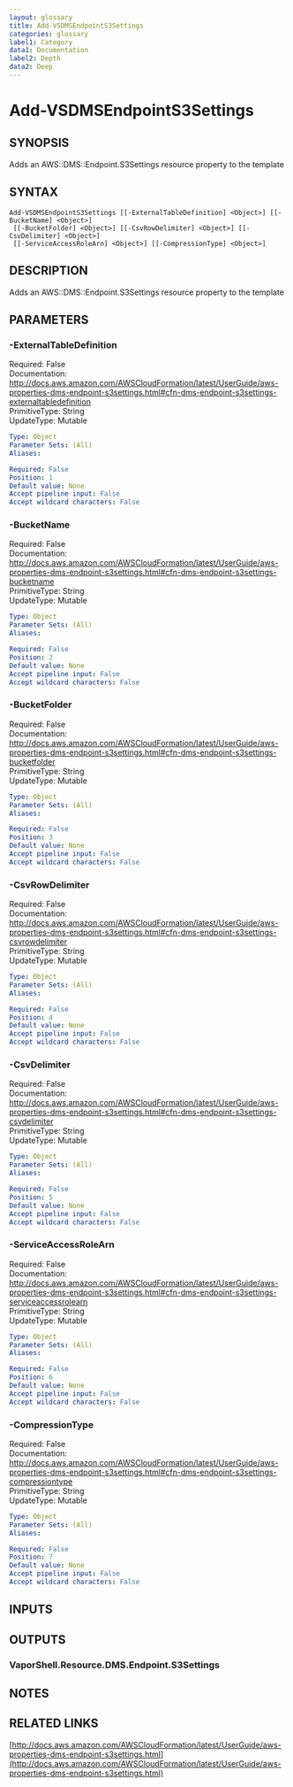 ```yaml
---
layout: glossary
title: Add-VSDMSEndpointS3Settings
categories: glossary
label1: Category
data1: Documentation
label2: Depth
data2: Deep
---
```


# Add-VSDMSEndpointS3Settings

## SYNOPSIS
Adds an AWS::DMS::Endpoint.S3Settings resource property to the template

## SYNTAX

```
Add-VSDMSEndpointS3Settings [[-ExternalTableDefinition] <Object>] [[-BucketName] <Object>]
 [[-BucketFolder] <Object>] [[-CsvRowDelimiter] <Object>] [[-CsvDelimiter] <Object>]
 [[-ServiceAccessRoleArn] <Object>] [[-CompressionType] <Object>]
```

## DESCRIPTION
Adds an AWS::DMS::Endpoint.S3Settings resource property to the template

## PARAMETERS

### -ExternalTableDefinition
Required: False    
Documentation: http://docs.aws.amazon.com/AWSCloudFormation/latest/UserGuide/aws-properties-dms-endpoint-s3settings.html#cfn-dms-endpoint-s3settings-externaltabledefinition    
PrimitiveType: String    
UpdateType: Mutable

```yaml
Type: Object
Parameter Sets: (All)
Aliases: 

Required: False
Position: 1
Default value: None
Accept pipeline input: False
Accept wildcard characters: False
```

### -BucketName
Required: False    
Documentation: http://docs.aws.amazon.com/AWSCloudFormation/latest/UserGuide/aws-properties-dms-endpoint-s3settings.html#cfn-dms-endpoint-s3settings-bucketname    
PrimitiveType: String    
UpdateType: Mutable

```yaml
Type: Object
Parameter Sets: (All)
Aliases: 

Required: False
Position: 2
Default value: None
Accept pipeline input: False
Accept wildcard characters: False
```

### -BucketFolder
Required: False    
Documentation: http://docs.aws.amazon.com/AWSCloudFormation/latest/UserGuide/aws-properties-dms-endpoint-s3settings.html#cfn-dms-endpoint-s3settings-bucketfolder    
PrimitiveType: String    
UpdateType: Mutable

```yaml
Type: Object
Parameter Sets: (All)
Aliases: 

Required: False
Position: 3
Default value: None
Accept pipeline input: False
Accept wildcard characters: False
```

### -CsvRowDelimiter
Required: False    
Documentation: http://docs.aws.amazon.com/AWSCloudFormation/latest/UserGuide/aws-properties-dms-endpoint-s3settings.html#cfn-dms-endpoint-s3settings-csvrowdelimiter    
PrimitiveType: String    
UpdateType: Mutable

```yaml
Type: Object
Parameter Sets: (All)
Aliases: 

Required: False
Position: 4
Default value: None
Accept pipeline input: False
Accept wildcard characters: False
```

### -CsvDelimiter
Required: False    
Documentation: http://docs.aws.amazon.com/AWSCloudFormation/latest/UserGuide/aws-properties-dms-endpoint-s3settings.html#cfn-dms-endpoint-s3settings-csvdelimiter    
PrimitiveType: String    
UpdateType: Mutable

```yaml
Type: Object
Parameter Sets: (All)
Aliases: 

Required: False
Position: 5
Default value: None
Accept pipeline input: False
Accept wildcard characters: False
```

### -ServiceAccessRoleArn
Required: False    
Documentation: http://docs.aws.amazon.com/AWSCloudFormation/latest/UserGuide/aws-properties-dms-endpoint-s3settings.html#cfn-dms-endpoint-s3settings-serviceaccessrolearn    
PrimitiveType: String    
UpdateType: Mutable

```yaml
Type: Object
Parameter Sets: (All)
Aliases: 

Required: False
Position: 6
Default value: None
Accept pipeline input: False
Accept wildcard characters: False
```

### -CompressionType
Required: False    
Documentation: http://docs.aws.amazon.com/AWSCloudFormation/latest/UserGuide/aws-properties-dms-endpoint-s3settings.html#cfn-dms-endpoint-s3settings-compressiontype    
PrimitiveType: String    
UpdateType: Mutable

```yaml
Type: Object
Parameter Sets: (All)
Aliases: 

Required: False
Position: 7
Default value: None
Accept pipeline input: False
Accept wildcard characters: False
```

## INPUTS

## OUTPUTS

### VaporShell.Resource.DMS.Endpoint.S3Settings

## NOTES

## RELATED LINKS

[http://docs.aws.amazon.com/AWSCloudFormation/latest/UserGuide/aws-properties-dms-endpoint-s3settings.html](http://docs.aws.amazon.com/AWSCloudFormation/latest/UserGuide/aws-properties-dms-endpoint-s3settings.html)

